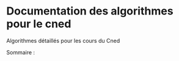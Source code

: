 # Documentation des algorithmes pour le cned
Algorithmes détaillés pour les cours du Cned

Sommaire : 
